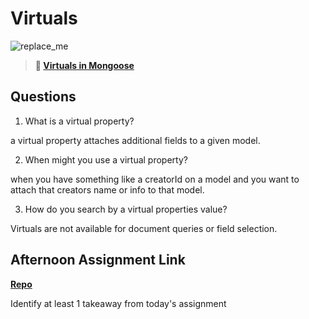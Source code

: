# Virtuals

![replace_me](https://codeworks.blob.core.windows.net/public/assets/img/illustrations/placeholder.svg)

> **📖 [Virtuals in Mongoose](https://codeworksacademy.com/fs-student-guide/resources/wk5/04-Virtuals)**

## Questions

1. What is a virtual property?

a virtual property attaches additional fields to a given model.

2. When might you use a virtual property? 

when you have something like a creatorId on a model and you want to attach that creators name or info to that model.

3. How do you search by a virtual properties value?

Virtuals are not available for document queries or field selection.

## Afternoon Assignment Link

**[Repo](https://github.com/tylertruman/instahuman)**

Identify at least 1 takeaway from today's assignment

